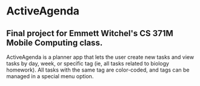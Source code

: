 # ActiveAgenda
## Final project for Emmett Witchel's CS 371M Mobile Computing class. 

ActiveAgenda is a planner app that lets the user create new tasks and view tasks by day, week, or specific tag (ie, all tasks related to biology homework). All tasks with the same tag are color-coded, and tags can be managed in a special menu option. 
